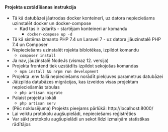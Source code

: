 #### Projekta uzstādīšanas instrukcija

- Tā kā datubāzei jāatrodas docker konteinerī, uz datora nepieciešams uzinstalēt docker un docker-compose 
  - Kad tas ir izdarīts - startējam konteineri ar komandu
    - `docker-compose up -d`
- Tā kā sistēma izmanto PHP 7.4 un Laravel 7 - uz datora jjāuzinstalē PHP 7.4 un Composer
- Nepieciešams uzinstalēt rojekta biblotēkas, izpildot komandu 
  - `composer install`
- Ja nav, jāuzinstalē NodeJs (vismaz 12. versija)
- Projekta frontend tiek uzstādīts izpildot sekojošas komandas 
  - `npm install && nrpm run development`
- Projekta .env failā nepieciešams norādīt piekļuves parametrus datubāzei
- Jāizpilda datubāzes migrācijas, kas izveidos visas projektam nepieciešamās tabulas
  - `php artisan migrate`
- Palaist projektu lokāli
  - `php artisan serv `
- (Pēc noklusējuma) Projekts pieejams pārlūkā: http://localhost:8000/ 
- Lai veiktu protokolu augšupielādi, nepieciešams reģistrēties
- Var sākt protokolu augšupielādi un sekot līdzi izmaiņām statistikas rādītājos
